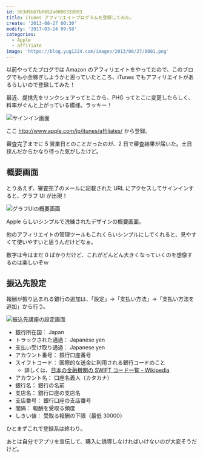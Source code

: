```yaml
---
id: 563d9b67bf652a600632d003
title: iTunes アフィリエイトプログラムを登録してみた。
create: '2013-08-27 00:30'
modify: '2017-03-24 09:58'
categories:
  - Apple
  - affiliate
image: 'https://blog.yug1224.com/images/2013/08/27/0001.png'
---
```


以前やってたブログでは Amazon のアフィリエイトをやってたので、このブログでも小金稼ぎしようかと思っていたところ、iTunes でもアフィリエイトがあるらしいので登録してみた！

<!-- more -->

最近、提携先をリンクシェアってとこから、PHG ってとこに変更したらしく、料率がぐんと上がっている模様。ラッキー！

![サインイン画面](/images/2013/08/27/0001.png)

ここ http://www.apple.com/jp/itunes/affiliates/ から登録。

審査完了までに 5 営業日とのことだったのが、2 日で審査結果が届いた。土日挟んだからかなり待った気がしたけど。

## 概要画面

とりあえず、審査完了のメールに記載された URL にアクセスしてサインインすると、グラフ UI が出現！

![グラフUIの概要画面](/images/2013/08/27/0002.png)

Apple らしいシンプルで洗練されたデザインの概要画面。

他のアフィリエイトの管理ツールもこれくらいシンプルにしてくれると、見やすくて使いやすいと思うんだけどなぁ。

数字は今はまだ 0 ばかりだけど、これがどんどん大きくなっていくのを想像するのは楽しいぞｗ

## 振込先設定

報酬が振り込まれる銀行の追加は、「設定」→「支払い方法」→「支払い方法を追加」から行う。

![振込先講座の設定画面](/images/2013/08/27/0004.png)

- 銀行所在国： Japan
- トラックされた通過： Japanese yen
- 支払い受け取り通過： Japanese yen
- アカウント番号： 銀行口座番号
- スイフトコード： 国際的な送金に利用される銀行コードのこと
  - 詳しくは、[日本の金融機関の SWIFT コード一覧 - Wikipedia](http://ja.wikipedia.org/wiki/日本の金融機関のSWIFTコード一覧)
- アカウント名： 口座名義人（カタカナ）
- 銀行名： 銀行の名前
- 支店名： 銀行口座の支店名
- 支店番号： 銀行口座の支店番号
- 間隔： 報酬を受取る頻度
- しきい値： 受取る報酬の下限（最低 30000）

ひとまずこれで登録系は終わり。

あとは自分でアプリを宣伝して、購入に誘導しなければいけないのが大変そうだけど。
